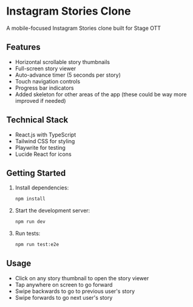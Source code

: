 # Instagram Stories Clone

A mobile-focused Instagram Stories clone built for Stage OTT

## Features

- Horizontal scrollable story thumbnails
- Full-screen story viewer
- Auto-advance timer (5 seconds per story)
- Touch navigation controls
- Progress bar indicators
- Added skeleton for other areas of the app (these could be way more improved if needed)

## Technical Stack

- React.js with TypeScript
- Tailwind CSS for styling
- Playwrite for testing
- Lucide React for icons

## Getting Started

1. Install dependencies:
   ```bash
   npm install
   ```

2. Start the development server:
   ```bash
   npm run dev
   ```

3. Run tests:
   ```bash
   npm run test:e2e
   ```

## Usage

- Click on any story thumbnail to open the story viewer
- Tap anywhere on screen to go forward
- Swipe backwards to go to previous user's story
- Swipe forwards to go next user's story
